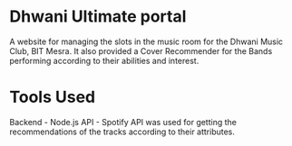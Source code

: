 # Dhwani Ultimate portal

A website for managing the slots in the music room for the Dhwani Music Club, BIT Mesra.
It also provided a Cover Recommender for the Bands performing according to their abilities and interest.

# Tools Used
Backend - Node.js
API - Spotify API was used for getting the recommendations of the tracks according to their attributes. 
